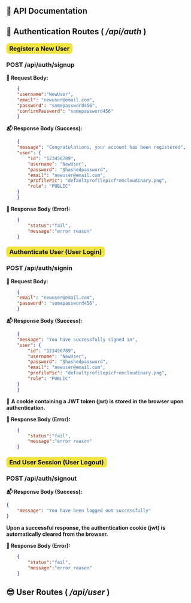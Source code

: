 ## 🚦 API Documentation

## 🔑 Authentication Routes ( _/api/auth_ )

### <mark class="post badge">Register a New User</mark>

### **POST** /api/auth/signup

**📝 Request Body:**

```json
    {
    "username":"NewUser",
    "email": "newuser@email.com",
    "password": "somepassword456",
    "confirmPassword": "somepassword456"
    }
```

**📬 Response Body (Success):**

```json
    {
    "message": "Congratulations, your account has been registered",
    "user": {
        "id": "123456789",
        "username": "NewUser",
        "password": "$hashedpassword",
        "email": "newuser@email.com",
        "profilePic": "defaultprofilepicfromcloudinary.png",
        "role": "PUBLIC"
    }
    }
```

**🚫 Response Body (Error):**

```json
    {
        "status":"fail",
        "message":"error reason"
    }
```

### <mark class="post badge">Authenticate User (User Login) </mark> 

### **POST** /api/auth/signin

**📝 Request Body:**

```json
    {
    "email": "newuser@email.com",
    "password": "somepassword456",
    }
```

**📬 Response Body (Success):**

```json
    {
    "message": "You have successfully signed in",
    "user": {
        "id": "123456789",
        "username": "NewUser",
        "password": "$hashedpassword",
        "email": "newuser@email.com",
        "profilePic": "defaultprofilepicfromcloudinary.png",
        "role": "PUBLIC"
    }
    }
```

🍪 __A cookie containing a JWT token (jwt) is stored in the browser upon authentication.__

**🚫 Response Body (Error):**

```json
    {
        "status":"fail",
        "message":"error reason"
    }
```

###  <mark class="post badge">End User Session (User Logout)</mark> 

### **POST** /api/auth/signout

**📬 Response Body (Success):**

```json
{
    "message": "You have been logged out successfully"
}
```
__Upon a successful response, the authentication cookie (jwt) is automatically cleared from the browser.__


**🚫 Response Body (Error):**

```json
    {
        "status":"fail",
        "message":"error reason"
    }
```


## 😎 User Routes ( _/api/user_ )


<style>
   .badge{
     font-weight:700;
     padding: 4px 8px;
     border-radius: 8px; 
    }

   .post {
    background-color: #F0E442;
    color: #111000;
    }

    .get{
    background-color: #21DCA9;
    color: #111000;
    }

    .put{
    background-color: #CE9108;
    color: #F4F3F2;
    }

    .delete{
    background-color: #CE0E2B;
    color: #F4F3F2;
    }
</style>